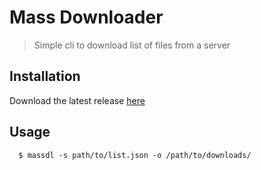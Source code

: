 # Mass Downloader
> Simple cli to download list of files from a server

## Installation
Download the latest release [here](/releases/latest)

## Usage
```shell
  $ massdl -s path/to/list.json -o /path/to/downloads/
```